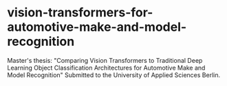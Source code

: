 # vision-transformers-for-automotive-make-and-model-recognition
Master's thesis: "Comparing Vision Transformers to Traditional Deep Learning Object Classification Architectures for Automotive Make and  Model Recognition" Submitted to the University of Applied Sciences Berlin.

